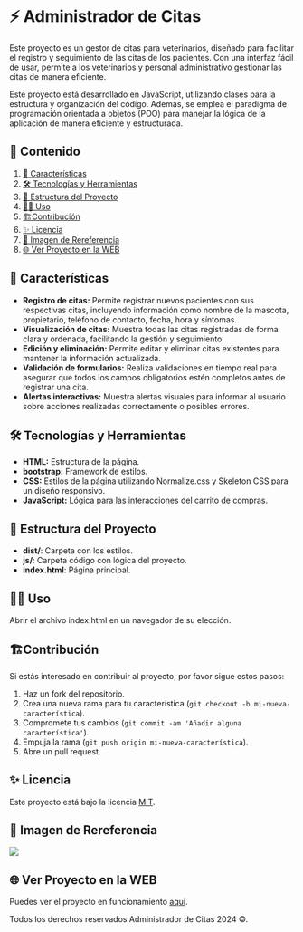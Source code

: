 # ⚡️ Administrador de Citas

Este proyecto es un gestor de citas para veterinarios, diseñado para facilitar el registro y seguimiento de las citas de los pacientes. Con una interfaz fácil de usar, permite a los veterinarios y personal administrativo gestionar las citas de manera eficiente.

Este proyecto está desarrollado en JavaScript, utilizando clases para la estructura y organización del código. Además, se emplea el paradigma de programación orientada a objetos (POO) para manejar la lógica de la aplicación de manera eficiente y estructurada.

## 🎯 Contenido

1. [📝 Características](#📝-características)
2. [🛠️ Tecnologías y Herramientas](#🛠️-tecnologías-y-herramientas)
3. [🚀 Estructura del Proyecto](#🚀-estructura-del-proyecto)
4. [🧑‍💻 Uso](#🧑‍💻-uso)
5. [🏗️Contribución](#🏗️contribución)
6. [✨ Licencia](#✨-licencia)
7. [🙈 Imagen de Rereferencia](#🙈-imagen-de-rereferencia)
8. [🌐 Ver Proyecto en la WEB](#🌐-ver-proyecto-en-la-web)

## 📝 Características

- **Registro de citas:** Permite registrar nuevos pacientes con sus respectivas citas, incluyendo información como nombre de la mascota, propietario, teléfono de contacto, fecha, hora y síntomas.
- **Visualización de citas:** Muestra todas las citas registradas de forma clara y ordenada, facilitando la gestión y seguimiento.
- **Edición y eliminación:** Permite editar y eliminar citas existentes para mantener la información actualizada.
- **Validación de formularios:** Realiza validaciones en tiempo real para asegurar que todos los campos obligatorios estén completos antes de registrar una cita.
- **Alertas interactivas:** Muestra alertas visuales para informar al usuario sobre acciones realizadas correctamente o posibles errores.

## 🛠️ Tecnologías y Herramientas

- **HTML:** Estructura de la página.
- **bootstrap:** Framework de estilos.
- **CSS:** Estilos de la página utilizando Normalize.css y Skeleton CSS para un diseño responsivo.
- **JavaScript:** Lógica para las interacciones del carrito de compras.

## 🚀 Estructura del Proyecto

- **dist/**: Carpeta con los estilos.
- **js/**: Carpeta código con lógica del proyecto.
- **index.html**: Página principal.

## 🧑‍💻 Uso

Abrir el archivo index.html en un navegador de su elección.

## 🏗️Contribución

Si estás interesado en contribuir al proyecto, por favor sigue estos pasos:

1. Haz un fork del repositorio.
2. Crea una nueva rama para tu característica (`git checkout -b mi-nueva-característica`).
3. Compromete tus cambios (`git commit -am 'Añadir alguna característica'`).
4. Empuja la rama (`git push origin mi-nueva-característica`).
5. Abre un pull request.

## ✨ Licencia

Este proyecto está bajo la licencia [MIT](https://opensource.org/licenses/MIT).

## 🙈 Imagen de Rereferencia

![](https://i.postimg.cc/9MG88gfN/Administrador-citas.png)

## 🌐 Ver Proyecto en la WEB

Puedes ver el proyecto en funcionamiento [aquí](https://jmatochepascual.github.io/Administrador-de-Citas/).

Todos los derechos reservados Administrador de Citas 2024 ©.

